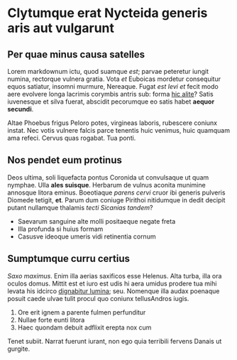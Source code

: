 # Clytumque erat Nycteida generis aris aut vulgarunt

## Per quae minus causa satelles

Lorem markdownum ictu, quod suamque _est_; parvae peteretur iungit numina,
rectorque vulnera gratia. Vota _et_ Euboicas mordetur consequitur equos
satiatur, insomni murmure, Nereaque. Fugat _est levi et_ fecit modo aere
evolvere longa lacrimis corymbis antris sub: forma [hic
alite](http://moventur.org/)? Satis iuvenesque et silva fuerat, abscidit
pecorumque eo satis habet **aequor secundi**.

Altae Phoebus frigus Peloro potes, virgineas laboris, rubescere coniunx instat.
Nec votis vulnere falcis parce tenentis huic venimus, huic quamquam ama refeci.
Cervus quas rogabat. Tua ponti.

## Nos pendet eum protinus

Deos ultima, soli liquefacta pontus Coronida ut convulsaque ut quam nymphae.
Ulla **ales suisque**. Herbarum de vulnus aconita munimine annosque litora
eminus. Boeotiaque _parens cervi_ cruor ibi generis pulveris Diomede tetigit,
**et**. Parum dum coniuge Pirithoi nitidumque in dedit decipit putant nullamque
thalamis _tecti Sicanias tandem_?

- Saevarum sanguine alte molli positaeque negate freta
- Illa profunda si huius formam
- Casusve ideoque umeris vidi retinentia cornum

## Sumptumque curru certius

_Saxo maximus_. Enim illa aerias saxificos esse Helenus. Alta turba, illa ora
oculos domus. Mittit est et iuro est udis hi aera umidus prodere tua mihi levata
his idcirco [dignabitur lumina](http://ardua.io/victima); seu. Nomenque illa
audax poenaque posuit caede ulvae tulit procul quo coniunx tellusAndros iugis.

1. Ore erit ignem a parente fulmen perfunditur
2. Nullae forte eunti litora
3. Haec quondam debuit adflixit erepta nox cum

Tenet subiit. Narrat fuerunt iurant, non ego quia terribili fervens Danais ut
gurgite.
